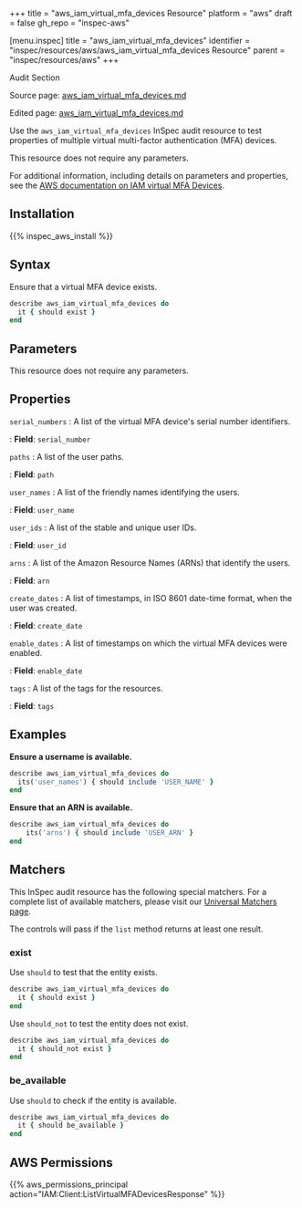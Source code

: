 +++
title = "aws_iam_virtual_mfa_devices Resource"
platform = "aws"
draft = false
gh_repo = "inspec-aws"

[menu.inspec]
title = "aws_iam_virtual_mfa_devices"
identifier = "inspec/resources/aws/aws_iam_virtual_mfa_devices Resource"
parent = "inspec/resources/aws"
+++

<div class="admonition-note">
<p class="admonition-note-title">Audit Section</p>
<div class="admonition-note-text">
<p>Source page: <a href="https://github.com/inspec/inspec-aws/blob/main/docs/resources/aws_iam_virtual_mfa_devices.md">aws_iam_virtual_mfa_devices.md</a></p>
<p>Edited page: <a href="https://github.com/ianmadd/inspec-aws/blob/im/hugo/docs-chef-io/content/inspec/resources/aws_iam_virtual_mfa_devices.md">aws_iam_virtual_mfa_devices.md</a></p>
</div>
</div>



Use the `aws_iam_virtual_mfa_devices` InSpec audit resource to test properties of multiple virtual multi-factor authentication (MFA) devices.

This resource does not require any parameters.

For additional information, including details on parameters and properties, see the [AWS documentation on IAM virtual MFA Devices](https://docs.aws.amazon.com/AWSCloudFormation/latest/UserGuide/aws-resource-iam-virtualmfadevice.html).

## Installation

{{% inspec_aws_install %}}

## Syntax

Ensure that a virtual MFA device exists.

```ruby
describe aws_iam_virtual_mfa_devices do
  it { should exist }
end
```

## Parameters

This resource does not require any parameters.

## Properties

`serial_numbers`
: A list of the virtual MFA device's serial number identifiers.

: **Field**: `serial_number`

`paths`
: A list of the user paths.

: **Field**: `path`

`user_names`
: A list of the friendly names identifying the users.

: **Field**: `user_name`

`user_ids`
: A list of the stable and unique user IDs.

: **Field**: `user_id`

`arns`
: A list of the Amazon Resource Names (ARNs) that identify the users.

: **Field**: `arn`

`create_dates`
: A list of timestamps, in ISO 8601 date-time format, when the user was created.

: **Field**: `create_date`

`enable_dates`
: A list of timestamps on which the virtual MFA devices were enabled.

: **Field**: `enable_date`

`tags`
: A list of the tags for the resources.

: **Field**: `tags`

## Examples

**Ensure a username is available.**

```ruby
describe aws_iam_virtual_mfa_devices do
  its('user_names') { should include 'USER_NAME' }
end
```

**Ensure that an ARN is available.**

```ruby
describe aws_iam_virtual_mfa_devices do
    its('arns') { should include 'USER_ARN' }
end
```

## Matchers

This InSpec audit resource has the following special matchers. For a complete list of available matchers, please visit our [Universal Matchers page](https://www.inspec.io/docs/reference/matchers/).

The controls will pass if the `list` method returns at least one result.

### exist

Use `should` to test that the entity exists.

```ruby
describe aws_iam_virtual_mfa_devices do
  it { should exist }
end
```

Use `should_not` to test the entity does not exist.

```ruby
describe aws_iam_virtual_mfa_devices do
  it { should_not exist }
end
```

### be_available

Use `should` to check if the entity is available.

```ruby
describe aws_iam_virtual_mfa_devices do
  it { should be_available }
end
```

## AWS Permissions

{{% aws_permissions_principal action="IAM:Client:ListVirtualMFADevicesResponse" %}}
